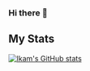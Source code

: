 ### Hi there 👋
## My Stats
[![Ikam's GitHub stats](https://github-readme-stats.vercel.app/api?username=Ikxmh)](https://github.com/Ikxmh/github-readme-stats)

<!--
**Ikxmh/Ikxmh** is a ✨ _special_ ✨ repository because its `README.md` (this file) appears on your GitHub profile.

Here are some ideas to get you started:

- 🔭 I’m currently working on ...
- 🌱 I’m currently learning ...
- 👯 I’m looking to collaborate on ...
- 🤔 I’m looking for help with ...
- 💬 Ask me about ...
- 📫 How to reach me: ...
- 😄 Pronouns: ...
- ⚡ Fun fact: ...


-->
